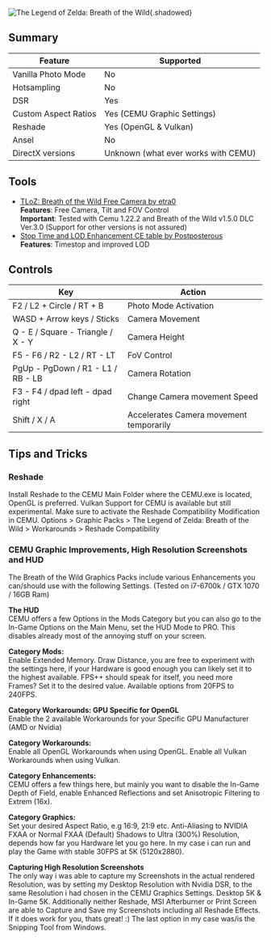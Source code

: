 ![The Legend of Zelda: Breath of the Wild](Images\botw.png "Shot by ItsYFP"){.shadowed}

## Summary

Feature | Supported
--|--
Vanilla Photo Mode | No
Hotsampling | No
DSR | Yes
Custom Aspect Ratios | Yes (CEMU Graphic Settings)
Reshade | Yes (OpenGL & Vulkan)
Ansel | No
DirectX versions | Unknown (what ever works with CEMU)
 
## Tools

* [TLoZ: Breath of the Wild Free Camera by etra0](https://github.com/etra0/botw-freecam/releases)  
**Features**: Free Camera, Tilt and FOV Control  
**Important**: Tested with Cemu 1.22.2 and Breath of the Wild v1.5.0 DLC Ver.3.0 (Support for other versions is not assured)
* [Stop Time and LOD Enhancement CE table by Postposterous](https://gamebanana.com/tools/7052)  
**Features**: Timestop and improved LOD

## Controls

Key | Action
--|--
F2 / L2 + Circle / RT + B | Photo Mode Activation
WASD + Arrow keys / Sticks | Camera Movement
Q - E / Square - Triangle / X - Y | Camera Height
F5 - F6 / R2 - L2 / RT - LT | FoV Control
PgUp - PgDown / R1 - L1 / RB - LB | Camera Rotation
F3 - F4 / dpad left - dpad right | Change Camera movement Speed
Shift / X / A | Accelerates Camera movement temporarily



## Tips and Tricks

### Reshade

Install Reshade to the CEMU Main Folder where the CEMU.exe is located, OpenGL is preferred. 
Vulkan Support for CEMU is available but still experimental. 
Make sure to activate the Reshade Compatibility Modification in CEMU. 
Options > Graphic Packs > The Legend of Zelda: Breath of the Wild > Workarounds > Reshade Compatibility


### CEMU Graphic Improvements, High Resolution Screenshots and HUD

The Breath of the Wild Graphics Packs include various Enhancements you can/should use with the following Settings.
(Tested on i7-6700k / GTX 1070 / 16GB Ram)

**The HUD**  
CEMU offers a few Options in the Mods Category but you can also go to the In-Game Options on the Main Menu, set the HUD Mode to PRO.
This disables already most of the annoying stuff on your screen.

**Category Mods:**  
Enable Extended Memory.
Draw Distance, you are free to experiment with the settings here, if your Hardware is good enough you can likely set it to the highest available.
FPS++ should speak for itself, you need more Frames? Set it to the desired value. Available options from 20FPS to 240FPS.

**Category Workarounds: GPU Specific for OpenGL**  
Enable the 2 available Workarounds for your Specific GPU Manufacturer (AMD or Nvidia)

**Category Workarounds:**  
Enable all OpenGL Workarounds when using OpenGL.
Enable all Vulkan Workarounds when using Vulkan.

**Category Enhancements:**  
CEMU offers a few things here, but mainly you want to disable the In-Game Depth of Field, enable Enhanced Reflections and set Anisotropic Filtering to Extrem (16x).

**Category Graphics:**  
Set your desired Aspect Ratio, e.g 16:9, 21:9 etc.
Anti-Aliasing to NVIDIA FXAA or Normal FXAA (Default)
Shadows to Ultra (300%)
Resolution, depends how far you Hardware let you go here. In my case i can run and play the Game with stable 30FPS at 5K (5120x2880).

**Capturing High Resolution Screenshots**  
The only way i was able to capture my Screenshots in the actual rendered Resolution, was by setting my Desktop Resolution with Nvidia DSR, to the same Resolution i had chosen in the CEMU Graphics Settings. Desktop 5K & In-Game 5K.
Additionally neither Reshade, MSI Afterburner or Print Screen are able to Capture and Save my Screenshots including all Reshade Effects.
If it does work for you, thats great! :) The last option in my case was/is the Snipping Tool from Windows.